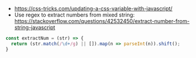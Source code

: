 - https://css-tricks.com/updating-a-css-variable-with-javascript/
- Use regex to extract numbers from mixed string: https://stackoverflow.com/questions/42532450/extract-number-from-string-javascript

```js
const extractNum = (str) => {
  return (str.match(/\d+/g) || []).map(n => parseInt(n)).shift();
}
```
